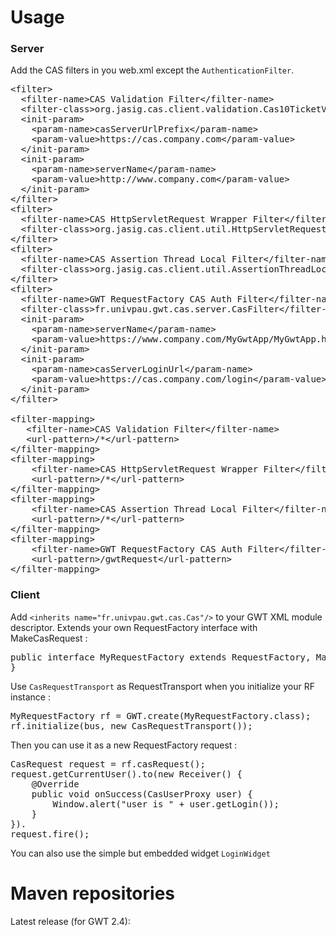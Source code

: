 # Usage

### Server
Add the CAS filters in you web.xml except the `AuthenticationFilter`.

<pre>
&lt;filter&gt;
  &lt;filter-name&gt;CAS Validation Filter&lt;/filter-name&gt;
  &lt;filter-class&gt;org.jasig.cas.client.validation.Cas10TicketValidationFilter&lt;/filter-class&gt;
  &lt;init-param&gt;
    &lt;param-name&gt;casServerUrlPrefix&lt;/param-name&gt;
    &lt;param-value&gt;https://cas.company.com&lt;/param-value&gt;
  &lt;/init-param&gt;
  &lt;init-param&gt;
    &lt;param-name&gt;serverName&lt;/param-name&gt;
    &lt;param-value&gt;http://www.company.com&lt;/param-value&gt;
  &lt;/init-param&gt;
&lt;/filter&gt;
&lt;filter&gt;
  &lt;filter-name&gt;CAS HttpServletRequest Wrapper Filter&lt;/filter-name&gt;
  &lt;filter-class&gt;org.jasig.cas.client.util.HttpServletRequestWrapperFilter&lt;/filter-class&gt;
&lt;/filter&gt;
&lt;filter&gt;
  &lt;filter-name&gt;CAS Assertion Thread Local Filter&lt;/filter-name&gt;
  &lt;filter-class&gt;org.jasig.cas.client.util.AssertionThreadLocalFilter&lt;/filter-class&gt;
&lt;/filter&gt;
&lt;filter&gt;
  &lt;filter-name&gt;GWT RequestFactory CAS Auth Filter&lt;/filter-name&gt;
  &lt;filter-class&gt;fr.univpau.gwt.cas.server.CasFilter&lt;/filter-class&gt;
  &lt;init-param&gt;
    &lt;param-name&gt;serverName&lt;/param-name&gt;
    &lt;param-value&gt;https://www.company.com/MyGwtApp/MyGwtApp.html&lt;/param-value&gt;
  &lt;/init-param&gt;
  &lt;init-param&gt;
    &lt;param-name&gt;casServerLoginUrl&lt;/param-name&gt;
    &lt;param-value&gt;https://cas.company.com/login&lt;/param-value&gt;
  &lt;/init-param&gt;
&lt;/filter&gt;

&lt;filter-mapping&gt;
   &lt;filter-name&gt;CAS Validation Filter&lt;/filter-name&gt;
   &lt;url-pattern&gt;/*&lt;/url-pattern&gt;
&lt;/filter-mapping&gt;
&lt;filter-mapping&gt;
    &lt;filter-name&gt;CAS HttpServletRequest Wrapper Filter&lt;/filter-name&gt;
    &lt;url-pattern&gt;/*&lt;/url-pattern&gt;
&lt;/filter-mapping&gt;
&lt;filter-mapping&gt;
    &lt;filter-name&gt;CAS Assertion Thread Local Filter&lt;/filter-name&gt;
    &lt;url-pattern&gt;/*&lt;/url-pattern&gt;
&lt;/filter-mapping&gt;
&lt;filter-mapping&gt;
    &lt;filter-name&gt;GWT RequestFactory CAS Auth Filter&lt;/filter-name&gt;
    &lt;url-pattern&gt;/gwtRequest&lt;/url-pattern&gt;
&lt;/filter-mapping&gt;
</pre>

### Client
Add `<inherits name="fr.univpau.gwt.cas.Cas"/>` to your GWT XML module descriptor.
Extends your own RequestFactory interface with MakeCasRequest :
<pre>
public interface MyRequestFactory extends RequestFactory, MakeCasRequest {
}
</pre>

Use `CasRequestTransport` as RequestTransport when you initialize your RF instance :
<pre>
MyRequestFactory rf = GWT.create(MyRequestFactory.class);
rf.initialize(bus, new CasRequestTransport());
</pre>

Then you can use it as a new RequestFactory request :
<pre>
CasRequest request = rf.casRequest();
request.getCurrentUser().to(new Receiver<CasUserProxy>() {
    @Override
    public void onSuccess(CasUserProxy user) {
        Window.alert("user is " + user.getLogin());
    }
}).
request.fire();
</pre>

You can also use the simple but embedded widget `LoginWidget`

# Maven repositories

Latest release (for GWT 2.4):
